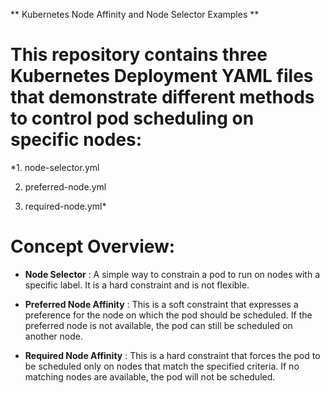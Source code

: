 ** Kubernetes Node Affinity and Node Selector Examples **

# This repository contains three Kubernetes Deployment YAML files that demonstrate different methods to control pod scheduling on specific nodes:

*1. node-selector.yml

2.  preferred-node.yml

3.  required-node.yml*

#   Concept Overview:

-  **Node Selector** : A simple way to constrain a pod to run on nodes with a specific label. It is a hard  constraint and is not flexible.

-   **Preferred Node Affinity** : This is a soft constraint that expresses a preference for the node on which the pod should be scheduled. If the preferred node is not available, the pod can still be scheduled on another node.

-   **Required Node Affinity** : This is a hard constraint that forces the pod to be scheduled only on nodes that match the specified criteria. If no matching nodes are available, the pod will not be scheduled.
